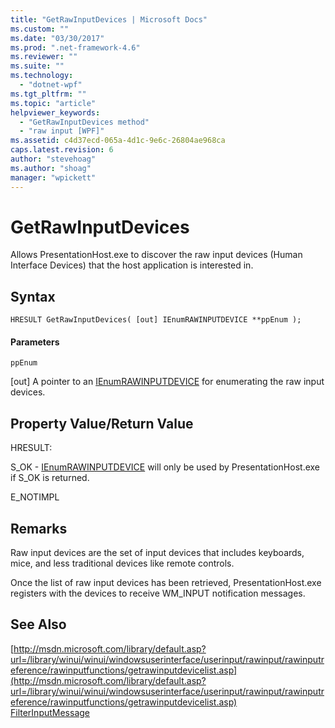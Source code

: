 ```yaml
---
title: "GetRawInputDevices | Microsoft Docs"
ms.custom: ""
ms.date: "03/30/2017"
ms.prod: ".net-framework-4.6"
ms.reviewer: ""
ms.suite: ""
ms.technology: 
  - "dotnet-wpf"
ms.tgt_pltfrm: ""
ms.topic: "article"
helpviewer_keywords: 
  - "GetRawInputDevices method"
  - "raw input [WPF]"
ms.assetid: c4d37ecd-065a-4d1c-9e6c-26804ae968ca
caps.latest.revision: 6
author: "stevehoag"
ms.author: "shoag"
manager: "wpickett"
---
```

# GetRawInputDevices
Allows PresentationHost.exe to discover the raw input devices (Human Interface Devices) that the host application is interested in.  
  
## Syntax  
  
```  
HRESULT GetRawInputDevices( [out] IEnumRAWINPUTDEVICE **ppEnum );  
```  
  
#### Parameters  
 `ppEnum`  
  
 [out] A pointer to an [IEnumRAWINPUTDEVICE](../../../../docs/framework/wpf/app-development/ienumrawinputdevice.md) for enumerating the raw input devices.  
  
## Property Value/Return Value  
 HRESULT:  
  
 S_OK - [IEnumRAWINPUTDEVICE](../../../../docs/framework/wpf/app-development/ienumrawinputdevice.md) will only be used by PresentationHost.exe if S_OK is returned.  
  
 E_NOTIMPL  
  
## Remarks  
 Raw input devices are the set of input devices that includes keyboards, mice, and less traditional devices like remote controls.  
  
 Once the list of raw input devices has been retrieved, PresentationHost.exe registers with the devices to receive WM_INPUT notification messages.  
  
## See Also  
 [http://msdn.microsoft.com/library/default.asp?url=/library/winui/winui/windowsuserinterface/userinput/rawinput/rawinputreference/rawinputfunctions/getrawinputdevicelist.asp](http://msdn.microsoft.com/library/default.asp?url=/library/winui/winui/windowsuserinterface/userinput/rawinput/rawinputreference/rawinputfunctions/getrawinputdevicelist.asp)   
 [FilterInputMessage](../../../../docs/framework/wpf/app-development/filterinputmessage.md)